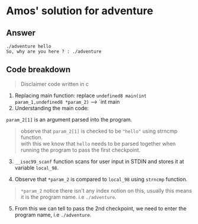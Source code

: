 # Amos' solution for adventure

## Answer
`./adventure hello`  
`So, why are you here ? : ./adventure`

## Code breakdown

> Disclaimer code written in c

1. Replacing main function: 
replace `undefined8 main(int param_1,undefined8 *param_2)` --> `int main  
2. Understanding the main code:  

`param_2[1]` is an argument parsed into the program.  
> observe that `param_2[1]` is checked to be `"hello"` using strncmp function.  
> with this we know that `hello` needs to be parsed together when running the program to pass the first checkpoint.  

3. `__isoc99_scanf` function scans for user input in STDIN and stores it at variable `local_98`.  

4. Observe that `*param_2` is compared to `local_98` using `strncmp` function. 
> `*param_2` notice there isn't any index notion on this, usually this means it is the program name. i.e `./adventure`. 

5. From this we can tell to pass the 2nd checkpoint, we need to enter the program name, i.e `./adventure`.
